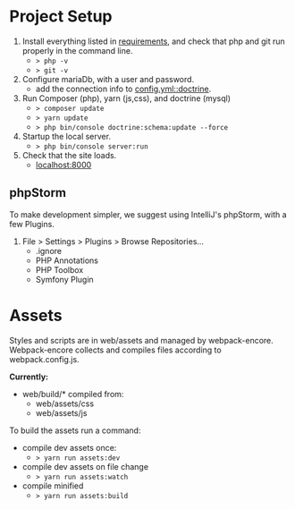 # Project Setup

1. Install everything listed in [requirements](./REQUIREMENTS.md), and check that php and git run properly in the command line.
    * `> php -v`
    * `> git -v`
2. Configure mariaDb, with a user and password.
    * add the connection info to [config.yml::doctrine](../app/config/config.yml).
3. Run Composer (php), yarn (js,css), and doctrine (mysql)
    * `> composer update`
    * `> yarn update`
    * `> php bin/console doctrine:schema:update --force`
4. Startup the local server.
    * `> php bin/console server:run`
5. Check that the site loads.
    * [localhost:8000](http://localhost:8000)
    
## phpStorm

To make development simpler, we suggest using IntelliJ's phpStorm, with a few Plugins.
1. File > Settings > Plugins > Browse Repositories... 
    * .ignore
    * PHP Annotations
    * PHP Toolbox
    * Symfony Plugin
    
# Assets

Styles and scripts are in web/assets and managed by webpack-encore.
Webpack-encore collects and compiles files according to webpack.config.js.

**Currently:**
* web/build/* compiled from:
    * web/assets/css
    * web/assets/js

To build the assets run a command:

* compile dev assets once:
    * `> yarn run assets:dev`
* compile dev assets on file change
    * `> yarn run assets:watch`
* compile minified
    * `> yarn run assets:build`